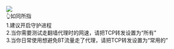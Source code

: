 ![](https://pic.downk.cc/item/5f040c9914195aa5946e72bf.png)                    
👆如同所指          
1.建议开启守护进程             
2.当你需要测试走翻墙代理时的网速，请把TCP转发设置为“所有”             
3.当你日常使用想避免BT流量走了代理，请把TCP转发设置为“常用的”                      
